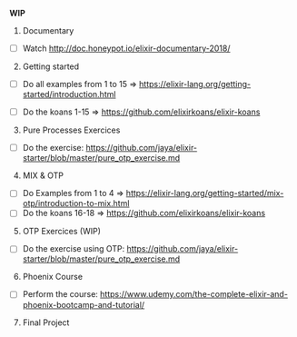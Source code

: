 **WIP**

1) Documentary

- [ ] Watch http://doc.honeypot.io/elixir-documentary-2018/

2) Getting started

- [ ] Do all examples from 1 to 15 => https://elixir-lang.org/getting-started/introduction.html

- [ ] Do the koans 1-15 => https://github.com/elixirkoans/elixir-koans


3) Pure Processes Exercices 

- [ ] Do the exercise: https://github.com/jaya/elixir-starter/blob/master/pure_otp_exercise.md

4) MIX & OTP

- [ ] Do Examples from 1 to 4 => https://elixir-lang.org/getting-started/mix-otp/introduction-to-mix.html
- [ ] Do the koans 16-18 => https://github.com/elixirkoans/elixir-koans

5) OTP Exercices (WIP)

- [ ] Do the exercise using OTP: https://github.com/jaya/elixir-starter/blob/master/pure_otp_exercise.md


6) Phoenix Course

- [ ] Perform the course: https://www.udemy.com/the-complete-elixir-and-phoenix-bootcamp-and-tutorial/

7) Final Project
